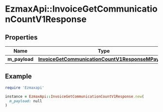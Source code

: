# EzmaxApi::InvoiceGetCommunicationCountV1Response

## Properties

| Name | Type | Description | Notes |
| ---- | ---- | ----------- | ----- |
| **m_payload** | [**InvoiceGetCommunicationCountV1ResponseMPayload**](InvoiceGetCommunicationCountV1ResponseMPayload.md) |  |  |

## Example

```ruby
require 'Ezmaxapi'

instance = EzmaxApi::InvoiceGetCommunicationCountV1Response.new(
  m_payload: null
)
```


